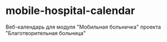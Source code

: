 # mobile-hospital-calendar
Веб-календарь для модуля "Мобильная больничка" проекта "Благотворительная больница"
